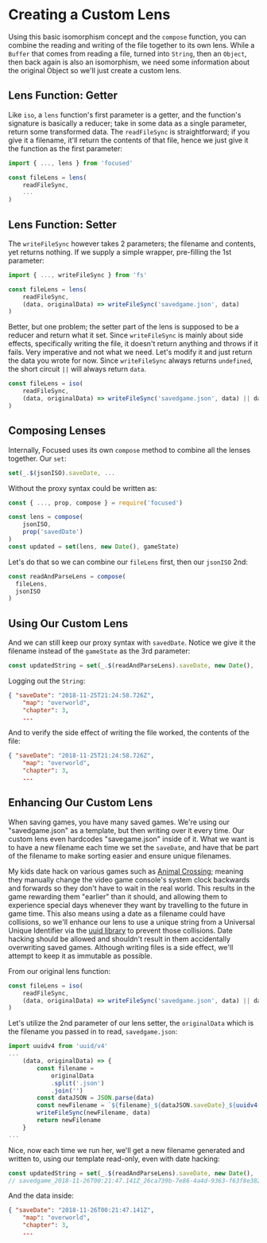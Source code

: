 
# Creating a Custom Lens

Using this basic isomorphism concept and the `compose` function, you can combine the reading and writing of the file together to its own lens. While a `Buffer` that comes from reading a file, turned into `String`, then an `Object`, then back again is also an isomorphism, we need some information about the original Object so we'll just create a custom lens.

## Lens Function: Getter

Like `iso`, a `lens` function's first parameter is a getter, and the function's signature is basically a reducer; take in some data as a single parameter, return some transformed data. The `readFileSync` is straightforward; if you give it a filename, it'll return the contents of that file, hence we just give it the function as the first parameter:

```javascript
import { ..., lens } from 'focused'

const fileLens = lens(
    readFileSync,
    ...
)
```

## Lens Function: Setter

The `writeFileSync` however takes 2 parameters; the filename and contents, yet returns nothing. If we supply a simple wrapper, pre-filling the 1st parameter:

```javascript
import { ..., writeFileSync } from 'fs'

const fileLens = lens(
    readFileSync,
    (data, originalData) => writeFileSync('savedgame.json', data)
)
```

Better, but one problem; the setter part of the lens is supposed to be a reducer and return what it set. Since `writeFileSync` is mainly about side effects, specifically writing the file, it doesn't return anything and throws if it fails. Very imperative and not what we need. Let's modify it and just return the data you wrote for now. Since `writeFileSync` always returns `undefined`, the short circuit `||` will always return `data`.

```javascript
const fileLens = iso(
    readFileSync,
    (data, originalData) => writeFileSync('savedgame.json', data) || data
)
```

## Composing Lenses

Internally, Focused uses its own `compose` method to combine all the lenses together. Our `set`:

```javascript
set(_.$(jsonISO).saveDate, ...
```

Without the proxy syntax could be written as:

```javascript
const { ..., prop, compose } = require('focused')

const lens = compose(
    jsonISO,
    prop('savedDate')
)
const updated = set(lens, new Date(), gameState)
```

Let's do that so we can combine our `fileLens` first, then our `jsonISO` 2nd:

```javascript
const readAndParseLens = compose(
  fileLens,
  jsonISO
)
```

## Using Our Custom Lens

And we can still keep our proxy syntax with `savedDate`. Notice we give it the filename instead of the `gameState` as the 3rd parameter:

```javascript
const updatedString = set(_.$(readAndParseLens).saveDate, new Date(), 'savedgame.json')
```

Logging out the `String`:

```json
{ "saveDate": "2018-11-25T21:24:58.726Z",
    "map": "overworld",
    "chapter": 3,
    ...
```

And to verify the side effect of writing the file worked, the contents of the file:

```json
{ "saveDate": "2018-11-25T21:24:58.726Z",
    "map": "overworld",
    "chapter": 3,
    ...
```

## Enhancing Our Custom Lens

When saving games, you have many saved games. We're using our "savedgame.json" as a template, but then writing over it every time. Our custom lens even hardcodes "savegame.json" inside of it. What we want is to have a new filename each time we set the `saveDate`, and have that be part of the filename to make sorting easier and ensure unique filenames.

My kids date hack on various games such as [Animal Crossing](http://www.animal-crossing.com/); meaning they manually change the video game console's system clock backwards and forwards so they don't have to wait in the real world. This results in the game rewarding them "earlier" than it should, and allowing them to experience special days whenever they want by travelling to the future in game time. This also means using a date as a filename could have collisions, so we'll enhance our lens to use a unique string from a Universal Unique Identifier via the [uuid library](https://www.npmjs.com/package/uuid) to prevent those collisions. Date hacking should be allowed and shouldn't result in them accidentally overwriting saved games. Although writing files is a side effect, we'll attempt to keep it as immutable as possible.

From our original lens function:

```javascript
const fileLens = iso(
    readFileSync,
    (data, originalData) => writeFileSync('savedgame.json', data) || data
)
```

Let's utilize the 2nd parameter of our lens setter, the `originalData` which is the filename you passed in to read, `savedgame.json`:

```javascript
import uuidv4 from 'uuid/v4'
...
    (data, originalData) => {
        const filename = 
            originalData
            .split('.json')
            .join('')
        const dataJSON = JSON.parse(data)
        const newFilename = `${filename}_${dataJSON.saveDate}_${uuidv4()}.json`
        writeFileSync(newFilename, data)
        return newFilename
    }
...
```

Nice, now each time we run her, we'll get a new filename generated and written to, using our template read-only, even with date hacking:

```javascript
const updatedString = set(_.$(readAndParseLens).saveDate, new Date(), 'savedgame.json')
// savedgame_2018-11-26T00:21:47.141Z_26ca739b-7e86-4a4d-9363-f63f8e3828e6.json
```

And the data inside:

```json
{ "saveDate": "2018-11-26T00:21:47.141Z",
    "map": "overworld",
    "chapter": 3,
    ...
```